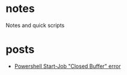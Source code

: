 # notes
Notes and quick scripts

# posts
* [Powershell Start-Job "Closed Buffer" error](Powershell_Start-Job_Closed_Buffer.md)
